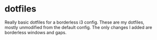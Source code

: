 # dotfiles
Really basic dotfiles for a borderless i3 config.
These are my dotfiles, mostly unmodified from the default config.
The only changes I added are borderless windows and gaps.
